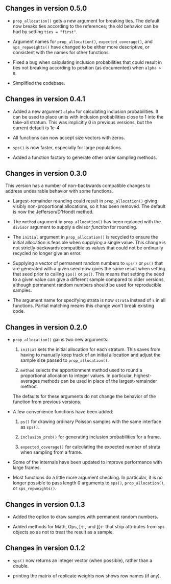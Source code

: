 ## Changes in version 0.5.0

- `prop_allocation()` gets a new argument for breaking ties. The default now breaks ties according to the references; the old behavior can be had by setting `ties = "first"`.

- Argument names for `prop_allocation()`, `expected_coverage()`, and `sps_repweights()` have changed to be either more descriptive, or consistent with the names for other functions.

- Fixed a bug when calculating inclusion probabilities that could result in ties not breaking according to position (as documented) when `alpha > 0`.

- Simplified the codebase.

## Changes in version 0.4.1

- Added a new argument `alpha` for calculating inclusion probabilities. It can be used to place units with inclusion probabilities close to 1 into the take-all stratum. This was implicitly 0 in previous versions, but the current default is 1e-4.

- All functions can now accept size vectors with zeros.

- `sps()` is now faster, especially for large populations.

- Added a function factory to generate other order sampling methods.

## Changes in version 0.3.0

This version has a number of non-backwards compatible changes to address undesirable behavior with some functions.

- Largest-remainder rounding could result in `prop_allocation()` giving visibly non-proportional allocations, so it has been removed. The default is now the Jefferson/D'Hondt method.

- The `method` argument in `prop_allocation()` has been replaced with the `divisor` argument to supply a divisor *function* for rounding.

- The `initial` argument in `prop_allocation()` is recycled to ensure the initial allocation is feasible when supplying a single value. This change is not strictly backwards compatible as values that could not be ordinarily recycled no longer give an error.

- Supplying a vector of permanent random numbers to `sps()` or `ps()` that are generated with a given seed now gives the same result when setting that seed prior to calling `sps()` or `ps()`. This means that setting the seed to a given value can give a different sample compared to older versions, although permanent random numbers should be used for reproducible samples.

- The argument name for specifying strata is now `strata` instead of `s` in all functions. Partial matching means this change won't break existing code.

## Changes in version 0.2.0

- `prop_allocation()` gains two new arguments:

    1. `initial` sets the initial allocation for each stratum. This saves from having to manually keep track of an initial allocation and adjust the sample size passed to `prop_allocation()`.

    2. `method` selects the apportionment method used to round a proportional allocation to integer values. In particular, highest-averages methods can be used in place of the largest-remainder method.

    The defaults for these arguments do not change the behavior of the function from previous versions.
    
- A few convenience functions have been added:

    1. `ps()` for drawing ordinary Poisson samples with the same interface as `sps()`.
    
    2. `inclusion_prob()` for generating inclusion probabilities for a frame.
    
    3. `expected_coverage()` for calculating the expected number of strata when sampling from a frame.
    
- Some of the internals have been updated to improve performance with large frames.

- Most functions do a little more argument checking. In particular, it is no longer possible to pass length 0 arguments to `sps()`, `prop_allocation()`, or `sps_repweights()`.

## Changes in version 0.1.3

- Added the option to draw samples with permanent random numbers.

- Added methods for Math, Ops, [<-, and [[<- that strip attributes from `sps` objects so as not to treat the result as a sample.

## Changes in version 0.1.2

- `sps()` now returns an integer vector (when possible), rather than a double.

- printing the matrix of replicate weights now shows row names (if any).
